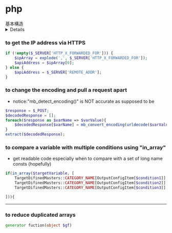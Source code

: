 # php

<summary>基本構造</summary>
<details>
- string型
### Multi-byte String Methods
#### multi byte string length
```php
int mb_strlen(string $string [, string $encoding])
```
- return the number of multi-byte string's length

#### UPPER-CASE and lower-case
```php
print strtolower('株式会社TT.CO'); //株式会社tt.co
print strtoupper('株式会社tt.co'); //株式会社TT.CO
print lcfirst('TT.CO'); //tT.CO
print ucfirst('tt.co'); //Tt.co
print ucwords('tt.co'); //TT.CO

print mb_strtolower('株式会社ＴＴ．ＣＯ'); //株式会社ｔｔ．cｏ
print mb_strtoupper('株式会社ｔｔ．cｏ'); //株式会社TT.CO
```

#### a slice of mb string
```php
string mb_substr(string $str, int $start [, int $length[, string $encoding]]);

/* 例：「Tokyoタワー」での位置について
↓ 　　↑
0 Ｔ -8
1 Ｏ -7
2 Ｋ -6
3 Ｙ -5
4 Ｏ -4
5 タ -3
6 ワ -2
7 ー -1
*/
```

#### replace
```php
mixed str_replace(mixed $sorce, mixed $rep, mixed $target[, int &$counter]);
```
- $source, $rep : string, int as well as array!

#### explode
```php
array explode(string $delimiter, string $str[, int $limit]);

$str = '夢・出逢い・魔性';
$delimiter = '・';
print_r(explode($delimiter, $str));
// array([0]=>'夢' [1]=>'出逢い' [2]=>'魔性');
```

#### search：return the first position
```php
int mb_strpos(string $str, string $substr[, int $off [, string $encoding]]);
```

#### search：return the last position
```php
int mb_strrpos(string $str, string $substr[, int $off [, string $encoding]]);
```

#### reform the string
```php
string sprintf('%2sが%1sです', '大好き', 'だし巻き卵'); //引数は文字列型
string vprintf('%2sが%1sです', ['大好き', 'だし巻き卵']); //引数が配列型
```

#### converting
```php
string mb_convert_kana(string $str[, string $opt = 'KV'[, string $encoding]]);
//KV ; (半角カナ→全角カナ) + (濁点付きの文字を１文字に変換)
```

#### encoding
```php
//1文字列変数のエンコーディング変換：$fromは複数指定可能
string mb_convert_encoding(string $target, string $to[, mixed $from]);

//複数の文字列変数を配列で渡してエンコーディング変換
string mb_convert_variables(string $to, mixed $from, mixed &$vars[, ...]);
```

#### Email
```php
bool mb_send_mail(string $to, string $subject, string $msg[, string $headers[, string $params]]);
```
- headers could be below;
  - Cc / Bcc
  - Content-Type
  - Date
  - From
  - In-Reply-To / Message-ID
  - Received
  - Reply-To
  - Subject
  - X-Mailer

- Requirement : edit <strong>php.ini & sendmail.ini</strong>
  - Windows
    - php.ini
      ```INI
      mbstring.language = "Japanese"
      sendmail_path = "¥"C:¥xampp¥sendmail¥sendmail.exe¥" -t"
      ;sendmail_path = "C:¥xampp¥mailtodisk¥mailtodisk.exe"
      ```
    - sendmail.ini
      ```INI
      smtp_server=smtp.example.exe
      smtp_port=587
      auth_username=user01example
      auth_password=passwordExample
      force_sender=user01@example.com
      ``` 
  - Linux
    - php.ini
      ```INI
      mbstring.language = "Japanese"
      sendmail_path = sendmail -t -i -fuser01@exmaple.com
      ```
  - remember the restart <strong>Apache</strong>
<hr>
    - 基本は'シングルクォート'
    - "ダブルクォート"は、特殊な場合だけ
    - 変数を展開できる
    - エスケープシーケンスが使える
- 浮動小数点リテラル：float
    - <仮数部> e/E <符号><指数部>
    - e/Eの区別は特にない
    - 例：35480000 = 3.548E5  = 3.548 * 10 ^ 5
    - 例：0.001141 = 1.141e-3 = 1.141 * 10 ^ -3
- 浮動小数点数の演算
- resource型
    - 外部にあるファイル等のリソース
- 配列の結合
- 配列の比較の順序：==, !=, <>　等
- ビット演算子、というかビット演算そのもの：何に使うの？
    - 良い記事](https://qiita.com/satoshinew/items/566bf91707b5371b62b6)
    - 主なメリット
        - データ量が少なくて済む
        - 実際速い
        - 一つのデータに複数の情報を詰め込める
- 実行演算子
    - バッククォートで囲んだブロック
    - シェルとして実行される
- エラー制御演算子
    - メソッド前に「@」をつける
    - 例: ＠print 1/0;
    - なるべく使わずに、エラー制御にすべき
    - デバグしにくくなる
- 制御構文
￼
    - while：while(条件式){ 処理 }
        1. 条件分岐
        2. Trueの場合に任意処理、Falseで終了
        3. 1へ戻る
    - do~while：do{ 処理 }while (条件式)
        1. 任意処理
        2. 条件分岐
        3. Trueの場合に1ヘ戻りFalseで終了
    - for
        1. 初期化処理
        2. 条件分岐
        3. Trueの場合に任意処理、Falseで終了
        4. 増減処理
        5. 2へ戻る
    - foreach
        1. 条件分岐：配列/オブジェクト内に要素があるかどうか
        2. 任意処理
        3. 1へ戻り、次の要素へ対象を移す

    - カンマ演算子( , )
        - 条件式、処理、増減式を追記できる
        - for($i=0; $i<9; print "{$i}番目", $i++)
        - 視認性悪いので濫用しないこと

    - break
        - 強制的にループから抜ける
    - continue
        - 強制的にループを1回分スキップする

- 静的変数(static)について
    - 同じ関数を複数回呼び出す際には保存されている
    - 変数名で呼び出すことはない
- 可変長引数の関数
    - 「…」ピリオド3つを(型宣言)(…)(変数名)の順番でつける
    - 引数の数が不特定の場合に利用
        - function(int …$number)
    - 渡す引数の全てが宣言された型である必要がある
    - 可変長引数は、引数リストの最後尾に記述する必要がある
    - PHP5.6以降の機能
```php
function replaceContents(string $path, string …$args) :string
{
	$data = file_get_contents($path);
	for($i = 0; $i < count($args); $i++){
		$data = str_replace(‘{’ . ($i) . ‘}’, $args[$I], $data);
	}
	return $data;
}
```
    - 「…」直後に配列(≠連想配列)を渡すと、各要素を変数にあてがってくれる(=アンパック)
```php
function products(int $tate, int $yoko, int $oku) :int
{
	return $tate * $yoko * $oku;
} 

print products(…[10,10,10]) . ‘立方メートル’;	// 結果：1,000立方メートル
```

- 可変関数
    - 定義済み関数名の変数によって呼び出す関数
    - 型名：callable
```php
function callableFunction(callable $func, array $array)
{
	return $func(…$array);
}

$name = ‘products’;
$size = [1, 2, 3];
print callableFunction($name, $size);	//結果：6立方メートル
```
- 無名関数 / use
    - 親スコープの変数等を引き継ぐ
		https://www.php.net/manual/ja/functions.anonymous.php

</details>


### to get the IP address via HTTPS
  ```php
  if (!empty($_SERVER['HTTP_X_FORWARDED_FOR'])) {
      $ipArray = explode(',', $_SERVER['HTTP_X_FORWARDED_FOR']);
      $apiAddress = $ipArray[0];
  } else {
      $apiAddress = $_SERVER['REMOTE_ADDR'];
  }
  ```

### to change the encoding and pull a request apart
- notice:"mb_detect_encoding()" is NOT accurate as supposed to be
```php
$response = $_POST;
$decodedResponse = [];
foreach($response as $varName => $varValue){
    $decodedResponse[$varName] = mb_convert_encoding(urldecode($varValue), 'UTF-8', 'the original encoding');
}
extract($decodedResponse);
```

### to compare a variable with multiple conditions using "in_array"
- get readable code especially when to compare with a set of long name consts (hopefully)
```php
if(in_array($targetVariable, [
    TargetDifinedMasters::CATEGORY_NAME[OutputConfigItem[$condition1]],
    TargetDifinedMasters::CATEGORY_NAME[OutputConfigItem[$condition2]],
    TargetDifinedMasters::CATEGORY_NAME[OutputConfigItem[$condition3]]...

])){
```
<hr>

### to reduce duplicated arrays
```php
generator fuction(object $gf)
```

```php

```

